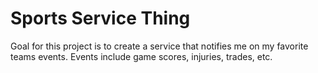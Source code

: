 # Sports Service Thing

Goal for this project is to create a service that notifies me on my favorite teams events. Events include game scores, injuries, trades, etc.
